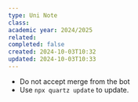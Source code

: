 ```yaml
---
type: Uni Note
class: 
academic year: 2024/2025
related: 
completed: false
created: 2024-10-03T10:32
updated: 2024-10-03T10:33
---
```

- Do not accept merge from the bot 
- Use `npx quartz update` to update.


